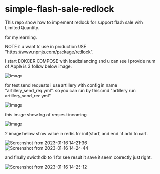 # simple-flash-sale-redlock

This repo show how to implement redlock for support flash sale with  Limited Quantity.

for my learning.

NOTE if u want to use in production USE "https://www.npmjs.com/package/redlock".

I start DOKCER COMPOSE with loadbalancing and u can see i provide num of Apple is 3 follow below image.

![image](https://user-images.githubusercontent.com/115057360/212621369-d176f0ed-6426-4d46-b594-b063bb0f3b53.png)

for test send requests i use artillery with config in name "artillery_send_req.yml". so you can run by this cmd "artillery run artillery_send_req.yml".

![image](https://user-images.githubusercontent.com/115057360/212621509-ef09c604-7d3a-4c22-85ad-b40d4d5e0ab9.png)

this image show log of request incoming.

![image](https://user-images.githubusercontent.com/115057360/212621606-a2363c97-90d2-47ee-a38b-2e0ddd5d55ea.png)

2 image below show value in redis for init(start) and end of add to cart.

![Screenshot from 2023-01-16 14-21-36](https://user-images.githubusercontent.com/115057360/212621634-804ba5d0-bf8c-400f-bc44-bc736e0d7ffd.png)
![Screenshot from 2023-01-16 14-24-44](https://user-images.githubusercontent.com/115057360/212621644-21c0737c-52be-4e55-8fcc-26d67ae77d8a.png)

and finally swicth db to 1 for see result it save it seem correctly just right.

![Screenshot from 2023-01-16 14-25-12](https://user-images.githubusercontent.com/115057360/212621650-096a14e4-871f-4a71-87b1-528e98d6bf14.png)
